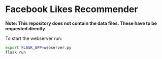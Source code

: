 # Facebook Likes Recommender

**Note: This repository does not contain the data files. These have to be requested directly**

To start the webserver run:
```bash
export FLASK_APP=webserver.py
flask run
```
